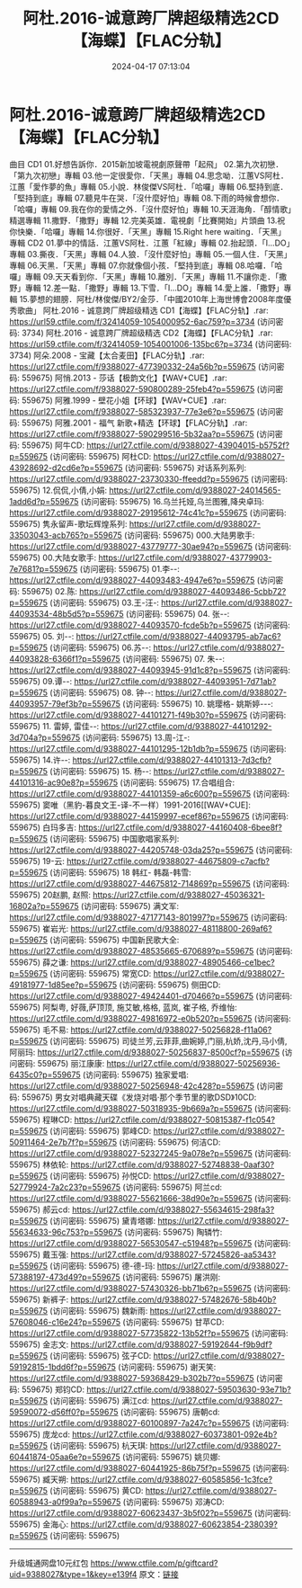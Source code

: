 ﻿---
title: 阿杜.2016-诚意跨厂牌超级精选2CD【海蝶】【FLAC分轨】
date: 2024-04-17 07:13:04
categories: APE、FLAC、MP3
tags: 华语中文
---
# 阿杜.2016-诚意跨厂牌超级精选2CD【海蝶】【FLAC分轨】

曲目
CD1
01.好想告訴你．2015新加坡電視劇原聲帶「起飛」
02.第九次初戀．「第九次初戀」專輯
03.他一定很愛你．「天黑」專輯
04.思念呦．江蕙VS阿杜．江蕙「愛作夢的魚」專輯
05.小說．林俊傑VS阿杜．「哈囉」專輯
06.堅持到底．「堅持到底」專輯
07.聽見牛在哭．「沒什麼好怕」專輯
08.下雨的時候會想你．「哈囉」專輯
09.我在你的愛情之外．「沒什麼好怕」專輯
10.天涯海角．「醇情歌」精選專輯
11.撒野．「撒野」專輯
12.完美英雄．電視劇「比賽開始」片頭曲
13.祝你快樂．「哈囉」專輯
14.你很好．「天黑」專輯
15.Right here waiting．「天黑」專輯
CD2
01.夢中的情話．江蕙VS阿杜．江蕙「紅線」專輯
02.抬起頭．「I...DO」專輯
03.撕夜．「天黑」專輯
04.人狼．「沒什麼好怕」專輯
05.一個人住．「天黑」專輯
06.天黑．「天黑」專輯
07.你就像個小孩．「堅持到底」專輯
08.哈囉．「哈囉」專輯
09.天天看到你．「天黑」專輯
10.離別．「天黑」專輯
11.不讓你走．「撒野」專輯
12.差一點．「撒野」專輯
13.下雪．「I...DO」專輯
14.愛上誰．「撒野」專輯
15.夢想的翅膀．阿杜/林俊傑/BY2/金莎．「中國2010年上海世博會2008年度優秀歌曲」
阿杜.2016 - 诚意跨厂牌超级精选 CD1【海蝶】【FLAC分轨】.rar: https://url59.ctfile.com/f/32414059-1054000952-6ac759?p=3734
(访问密码: 3734)
阿杜.2016 - 诚意跨厂牌超级精选 CD2【海蝶】【FLAC分轨】.rar: https://url59.ctfile.com/f/32414059-1054001006-135bc6?p=3734
(访问密码: 3734)
阿朵.2008 - 宝藏【太合麦田】【FLAC分轨】.rar: https://url27.ctfile.com/f/9388027-477390332-24a56b?p=559675
(访问密码: 559675)
阿悄.2013 - 莎话【极韵文化】【WAV+CUE】.rar: https://url27.ctfile.com/f/9388027-590800289-25feb4?p=559675
(访问密码: 559675)
阿雅.1999 - 壁花小姐【环球】【WAV+CUE】.rar: https://url27.ctfile.com/f/9388027-585323937-77e3e6?p=559675
(访问密码: 559675)
阿雅.2001 - 福气 新歌+精选【环球】【FLAC分轨】.rar: https://url27.ctfile.com/f/9388027-590299516-5b32aa?p=559675
(访问密码: 559675)
阿牛CD: https://url27.ctfile.com/d/9388027-43904015-b5752f?p=559675
(访问密码: 559675)
阿杜CD: https://url27.ctfile.com/d/9388027-43928692-d2cd6e?p=559675
(访问密码: 559675)
对话系列系列: https://url27.ctfile.com/d/9388027-23730330-ffeedd?p=559675
(访问密码: 559675)
12.侃侃,小倩,小娟: https://url27.ctfile.com/d/9388027-24014565-1add6d?p=559675
(访问密码: 559675)
16.乌兰托娅,乌兰图雅,降央卓玛: https://url27.ctfile.com/d/9388027-29195612-74c41c?p=559675
(访问密码: 559675)
隽永留声-歌坛辉煌系列: https://url27.ctfile.com/d/9388027-33503043-acb765?p=559675
(访问密码: 559675)
000.大陆男歌手: https://url27.ctfile.com/d/9388027-43779777-30ae94?p=559675
(访问密码: 559675)
00.大陆女歌手: https://url27.ctfile.com/d/9388027-43779903-7e7681?p=559675
(访问密码: 559675)
01.李--: https://url27.ctfile.com/d/9388027-44093483-4947e6?p=559675
(访问密码: 559675)
02.陈: https://url27.ctfile.com/d/9388027-44093486-5cbb72?p=559675
(访问密码: 559675)
03.王-汪-: https://url27.ctfile.com/d/9388027-44093534-48b5d5?p=559675
(访问密码: 559675)
04. 张--: https://url27.ctfile.com/d/9388027-44093570-fcde5b?p=559675
(访问密码: 559675)
05. 刘--: https://url27.ctfile.com/d/9388027-44093795-ab7ac6?p=559675
(访问密码: 559675)
06.苏--: https://url27.ctfile.com/d/9388027-44093828-6366f1?p=559675
(访问密码: 559675)
07. 朱--: https://url27.ctfile.com/d/9388027-44093945-91d1c8?p=559675
(访问密码: 559675)
09.谭--: https://url27.ctfile.com/d/9388027-44093951-7d71ab?p=559675
(访问密码: 559675)
08. 钟--: https://url27.ctfile.com/d/9388027-44093957-79ef3b?p=559675
(访问密码: 559675)
10. 姚璎格- 姚斯婷---: https://url27.ctfile.com/d/9388027-44101271-f49b30?p=559675
(访问密码: 559675)
11. 雷婷, 雷佳--: https://url27.ctfile.com/d/9388027-44101292-3d704a?p=559675
(访问密码: 559675)
13.周-江-: https://url27.ctfile.com/d/9388027-44101295-12b1db?p=559675
(访问密码: 559675)
14.许--: https://url27.ctfile.com/d/9388027-44101313-7d3cfb?p=559675
(访问密码: 559675)
15. 杨--: https://url27.ctfile.com/d/9388027-44101316-ac90e8?p=559675
(访问密码: 559675)
17.合唱组合: https://url27.ctfile.com/d/9388027-44101359-a6c600?p=559675
(访问密码: 559675)
窦唯（黑豹-暮良文王-译-不一样）1991-2016[[WAV+CUE]: https://url27.ctfile.com/d/9388027-44159997-ecef86?p=559675
(访问密码: 559675)
白玛多吉: https://url27.ctfile.com/d/9388027-44160408-6bee8f?p=559675
(访问密码: 559675)
中国歌唱家系列: https://url27.ctfile.com/d/9388027-44205748-03da25?p=559675
(访问密码: 559675)
19-云: https://url27.ctfile.com/d/9388027-44675809-c7acfb?p=559675
(访问密码: 559675)
18 韩红- 韩磊-韩雪: https://url27.ctfile.com/d/9388027-44675812-714869?p=559675
(访问密码: 559675)
20赵鹏, 赵照: https://url27.ctfile.com/d/9388027-45036321-16802a?p=559675
(访问密码: 559675)
满文军: https://url27.ctfile.com/d/9388027-47177143-801997?p=559675
(访问密码: 559675)
崔岩光: https://url27.ctfile.com/d/9388027-48118800-269af6?p=559675
(访问密码: 559675)
中国新民歌大全: https://url27.ctfile.com/d/9388027-48535665-670689?p=559675
(访问密码: 559675)
薛之谦: https://url27.ctfile.com/d/9388027-48905466-ce1bec?p=559675
(访问密码: 559675)
常宽CD: https://url27.ctfile.com/d/9388027-49181977-1d85ee?p=559675
(访问密码: 559675)
侧田CD: https://url27.ctfile.com/d/9388027-49424401-d70466?p=559675
(访问密码: 559675)
阿梨粤, 好薇,萨顶顶, 施艾敏,格格, 蓝岚, 崔子格, 乔维怡: https://url27.ctfile.com/d/9388027-49816972-e0b520?p=559675
(访问密码: 559675)
毛不易: https://url27.ctfile.com/d/9388027-50256828-f11a06?p=559675
(访问密码: 559675)
司徒兰芳,云菲菲,曲婉婷,门丽,杭娇,沈丹,马小倩,阿丽玛: https://url27.ctfile.com/d/9388027-50256837-8500cf?p=559675
(访问密码: 559675)
丽江康康: https://url27.ctfile.com/d/9388027-50256936-6435c0?p=559675
(访问密码: 559675)
独家爱唱: https://url27.ctfile.com/d/9388027-50256948-42c428?p=559675
(访问密码: 559675)
男女对唱典藏天碟《发烧对唱·那个季节里的歌DSD》10CD: https://url27.ctfile.com/d/9388027-50318935-9b669a?p=559675
(访问密码: 559675)
程琳CD: https://url27.ctfile.com/d/9388027-50815387-f1c054?p=559675
(访问密码: 559675)
郭峰CD: https://url27.ctfile.com/d/9388027-50911464-2e7b7f?p=559675
(访问密码: 559675)
何洁CD: https://url27.ctfile.com/d/9388027-52327245-9a078e?p=559675
(访问密码: 559675)
林依轮: https://url27.ctfile.com/d/9388027-52748838-0aaf30?p=559675
(访问密码: 559675)
孙悦CD: https://url27.ctfile.com/d/9388027-52779924-7a2c23?p=559675
(访问密码: 559675)
阿兰cd: https://url27.ctfile.com/d/9388027-55621666-38d90e?p=559675
(访问密码: 559675)
郝云cd: https://url27.ctfile.com/d/9388027-55634615-298fa3?p=559675
(访问密码: 559675)
黛青塔娜: https://url27.ctfile.com/d/9388027-55634633-96c753?p=559675
(访问密码: 559675)
陶辚竹: https://url27.ctfile.com/d/9388027-56530547-c51948?p=559675
(访问密码: 559675)
戴玉强: https://url27.ctfile.com/d/9388027-57245826-aa5343?p=559675
(访问密码: 559675)
德-德-玛: https://url27.ctfile.com/d/9388027-57388197-473d49?p=559675
(访问密码: 559675)
屠洪刚: https://url27.ctfile.com/d/9388027-57430326-bb71b6?p=559675
(访问密码: 559675)
新裤子: https://url27.ctfile.com/d/9388027-57482676-58b40b?p=559675
(访问密码: 559675)
魏新雨: https://url27.ctfile.com/d/9388027-57608046-c16e24?p=559675
(访问密码: 559675)
甘苹CD: https://url27.ctfile.com/d/9388027-57735822-13b52f?p=559675
(访问密码: 559675)
金志文: https://url27.ctfile.com/d/9388027-59192644-f9b9df?p=559675
(访问密码: 559675)
弦子CD: https://url27.ctfile.com/d/9388027-59192815-1bdd6f?p=559675
(访问密码: 559675)
谢天笑: https://url27.ctfile.com/d/9388027-59368429-b302b7?p=559675
(访问密码: 559675)
郑钧CD: https://url27.ctfile.com/d/9388027-59503630-93e71b?p=559675
(访问密码: 559675)
满江cd: https://url27.ctfile.com/d/9388027-59590072-d56ff0?p=559675
(访问密码: 559675)
唐朝cd: https://url27.ctfile.com/d/9388027-60100897-7a247c?p=559675
(访问密码: 559675)
庞龙cd: https://url27.ctfile.com/d/9388027-60373801-092e4b?p=559675
(访问密码: 559675)
杭天琪: https://url27.ctfile.com/d/9388027-60441874-05aa6e?p=559675
(访问密码: 559675)
姚贝娜: https://url27.ctfile.com/d/9388027-60441925-86b75f?p=559675
(访问密码: 559675)
臧天朔: https://url27.ctfile.com/d/9388027-60585856-1c3fce?p=559675
(访问密码: 559675)
黄CD: https://url27.ctfile.com/d/9388027-60588943-a0f99a?p=559675
(访问密码: 559675)
邓涛CD: https://url27.ctfile.com/d/9388027-60623437-3b5f02?p=559675
(访问密码: 559675)
金海心: https://url27.ctfile.com/d/9388027-60623854-238039?p=559675
(访问密码: 559675)
*****************************************************
升级城通网盘10元红包 https://www.ctfile.com/p/giftcard?uid=9388027&type=1&key=e139f4
原文：[链接](https://blog.sina.com.cn/s/blog_1647c7e760103156w.html)